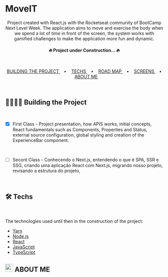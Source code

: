 # MoveIT

<p
  align="center"
>
  Project created with React.js with the Rocketseat community of BootCamp Next Level Week. The application aims to move and exercise the body when we spend a lot of time in front of the screen, the system works with gamified challenges to make the application more fun and dynamic.
</p>

<h4
  align="center"
>
  🔥 Project under Construction...  🔥
</h4><br>

<p
  align="center"
>
  <a
    href="#building"
  >
    BUILDING THE PROJECT
  </a>&nbsp;&nbsp; • &nbsp;&nbsp;
  <a
    href="#tech"
  >
    TECHS
  </a>&nbsp;&nbsp; • &nbsp;&nbsp;
  <a
    href="#roadmap"
  >
    ROAD MAP
  </a>&nbsp;&nbsp; • &nbsp;&nbsp;
  <a
    href="#screens"
  >
    SCREENS
  </a>&nbsp;&nbsp; • &nbsp;&nbsp;
  <a
    href="#author"
  >
    ABOUT ME
  </a>
</p><br />

## 🏃🏻‍♂️💜 **Building the Project**

<br />

- [x] First Class - Project presentation, how APIS works, initial concepts, React fundamentals such as Components, Properties and Status, external source configuration, global styling and creation of the ExperienceBar component.

<br>

- [ ] Secont Class - Conhecendo o Next.js, entendendo o que é SPA, SSR e SSG, criando uma aplicação React com Next.js, migrando nosso projeto, revisando a estrutura do projeto, 

<br />

## 🛠 **Techs**

<br />

The technologies used until then in the construction of the project:

- [Yarn](https://yarnpkg.com/)
- [Node.js](https://nodejs.org/en/)
- [React](https://pt-br.reactjs.org/)
- [JavaScript](https://developer.mozilla.org/pt-BR/docs/Web/JavaScript)
- [TypeScript](https://www.typescriptlang.org/)

## <img src="https://emojipedia-us.s3.amazonaws.com/content/2020/04/05/neckbeard-github-emojipedia.png" width="25px" height="25px"> **ABOUT ME**
